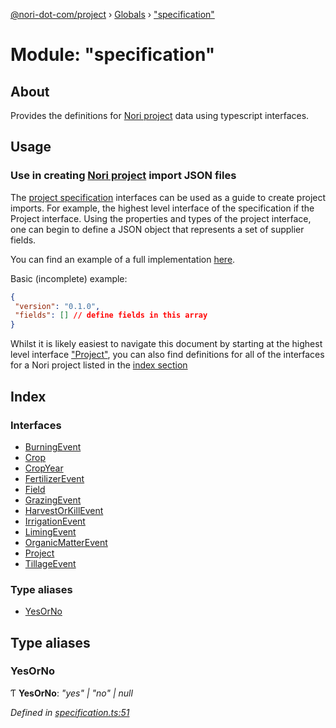 [@nori-dot-com/project](../README.md) › [Globals](../globals.md) › ["specification"](_specification_.md)

# Module: "specification"

## About
Provides the definitions for [Nori project](../interfaces/_specification_.project.md) data using typescript interfaces.

## Usage
### Use in creating [Nori project](../interfaces/_specification_.project.md) import JSON files

The [project specification](../interfaces/_specification_.project.md) interfaces can be used as a guide to create project imports.
For example, the highest level interface of the specification if the Project interface. Using the properties and types of the project interface, one can begin to define a JSON object that represents a set of supplier fields.

You can find an example of a full implementation [here](../../example/example2.json).

Basic (incomplete) example:
```JSON
{
 "version": "0.1.0",
 "fields": [] // define fields in this array
}
```

Whilst it is likely easiest to navigate this document by starting at the highest level interface ["Project"](../interfaces/_specification_.project.md), you can also find definitions for all of the interfaces for a Nori project listed in the [index section](#index)

## Index

### Interfaces

* [BurningEvent](../interfaces/_specification_.burningevent.md)
* [Crop](../interfaces/_specification_.crop.md)
* [CropYear](../interfaces/_specification_.cropyear.md)
* [FertilizerEvent](../interfaces/_specification_.fertilizerevent.md)
* [Field](../interfaces/_specification_.field.md)
* [GrazingEvent](../interfaces/_specification_.grazingevent.md)
* [HarvestOrKillEvent](../interfaces/_specification_.harvestorkillevent.md)
* [IrrigationEvent](../interfaces/_specification_.irrigationevent.md)
* [LimingEvent](../interfaces/_specification_.limingevent.md)
* [OrganicMatterEvent](../interfaces/_specification_.organicmatterevent.md)
* [Project](../interfaces/_specification_.project.md)
* [TillageEvent](../interfaces/_specification_.tillageevent.md)

### Type aliases

* [YesOrNo](_specification_.md#yesorno)

## Type aliases

###  YesOrNo

Ƭ **YesOrNo**: *"yes" | "no" | null*

*Defined in [specification.ts:51](https://github.com/nori-dot-eco/nori-dot-com/blob/49f839c/packages/project/src/specification.ts#L51)*
